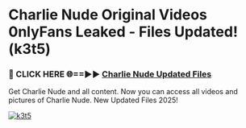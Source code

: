 # Charlie Nude Original Videos 0nlyFans Leaked - Files Updated! (k3t5)

<h3>🔴 CLICK HERE 🌐==►► <a href="https://tinyurl.com/4mcuefdz" rel="nofollow">Charlie Nude Updated Files</a></h3>

Get Charlie Nude and all content. Now you can access all videos and pictures of Charlie Nude. New Updated Files 2025!

[![k3t5](https://i.imgur.com/StAQSOY.gif)](https://tinyurl.com/4mcuefdz)
